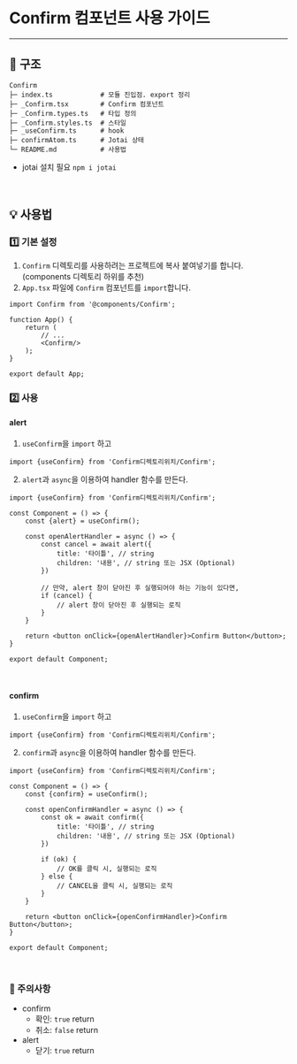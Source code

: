 # Confirm 컴포넌트 사용 가이드

---

## 📌 구조

```text
Confirm
├─ index.ts            # 모듈 진입점. export 정리
├─ _Confirm.tsx        # Confirm 컴포넌트
├─ _Confirm.types.ts   # 타입 정의
├─ _Confirm.styles.ts  # 스타일
├─ _useConfirm.ts      # hook
├─ confirmAtom.ts      # Jotai 상태
└─ README.md           # 사용법
```

* jotai 설치 필요 `npm i jotai`

<br/>

## 💡 사용법

### 1️⃣ 기본 설정

1. `Confirm` 디렉토리를 사용하려는 프로젝트에 복사 붙여넣기를 합니다.(components 디렉토리 하위를 추천)
2. `App.tsx` 파일에 `Confirm` 컴포넌트를 `import`합니다.

```tsx
import Confirm from '@components/Confirm';

function App() {
    return (
        // ...
        <Confirm/>
    );
}

export default App;
```

### 2️⃣ 사용

#### alert

1. `useConfirm`을 `import` 하고

```tsx
import {useConfirm} from 'Confirm디렉토리위치/Confirm';
```

2. `alert`과 `async`을 이용하여 handler 함수를 만든다.

```tsx
import {useConfirm} from 'Confirm디렉토리위치/Confirm';

const Component = () => {
    const {alert} = useConfirm();

    const openAlertHandler = async () => {
        const cancel = await alert({
            title: '타이틀', // string
            children: '내용', // string 또는 JSX (Optional)
        })

        // 만약, alert 창이 닫아진 후 실행되어야 하는 기능이 있다면,
        if (cancel) {
            // alert 창이 닫아진 후 실행되는 로직
        }
    }

    return <button onClick={openAlertHandler}>Confirm Button</button>;
}

export default Component;
```

<br/>

#### confirm

1. `useConfirm`을 `import` 하고

```tsx
import {useConfirm} from 'Confirm디렉토리위치/Confirm';
``` 

2. `confirm`과 `async`을 이용하여 handler 함수를 만든다.

```tsx
import {useConfirm} from 'Confirm디렉토리위치/Confirm';

const Component = () => {
    const {confirm} = useConfirm();

    const openConfirmHandler = async () => {
        const ok = await confirm({
            title: '타이틀', // string
            children: '내용', // string 또는 JSX (Optional)
        })

        if (ok) {
            // OK를 클릭 시, 실행되는 로직
        } else {
            // CANCEL을 클릭 시, 실행되는 로직
        }
    }

    return <button onClick={openConfirmHandler}>Confirm Button</button>;
}

export default Component;
```

<br/>

### 🚨 주의사항

* confirm
    * 확인: `true` return
    * 취소: `false` return
* alert
    * 닫기: `true` return